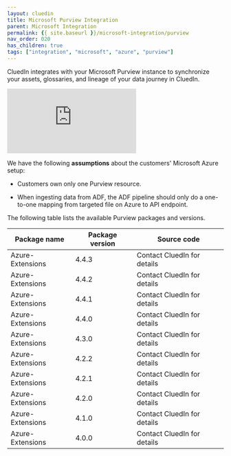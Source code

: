 ```yaml
---
layout: cluedin
title: Microsoft Purview Integration
parent: Microsoft Integration
permalink: {{ site.baseurl }}/microsoft-integration/purview
nav_order: 020
has_children: true
tags: ["integration", "microsoft", "azure", "purview"]
---
```


CluedIn integrates with your Microsoft Purview instance to synchronize your assets, glossaries, and lineage of your data journey in CluedIn.

<div class="videoFrame">
<iframe src="https://player.vimeo.com/video/903163655?h=40b1cff944&amp;badge=0&amp;autopause=0&amp;player_id=0&amp;app_id=58479" frameborder="0" allow="autoplay; fullscreen; picture-in-picture; clipboard-write" title="Purview x CluedIn Integration"></iframe>
</div>

We have the following **assumptions** about the customers' Microsoft Azure setup:

- Customers own only one Purview resource.

- When ingesting data from ADF, the ADF pipeline should only do a one-to-one mapping from targeted file on Azure to API endpoint.

The following table lists the available Purview packages and versions.

| Package name | Package version | Source code |
|--|--|--|
| Azure-Extensions | 4.4.3 | Contact CluedIn for details |
| Azure-Extensions | 4.4.2 | Contact CluedIn for details |
| Azure-Extensions | 4.4.1 | Contact CluedIn for details |
| Azure-Extensions | 4.4.0 | Contact CluedIn for details |
| Azure-Extensions | 4.3.0 | Contact CluedIn for details |
| Azure-Extensions | 4.2.2 | Contact CluedIn for details |
| Azure-Extensions | 4.2.1 | Contact CluedIn for details |
| Azure-Extensions | 4.2.0 | Contact CluedIn for details |
| Azure-Extensions | 4.1.0 | Contact CluedIn for details |
| Azure-Extensions | 4.0.0 | Contact CluedIn for details |